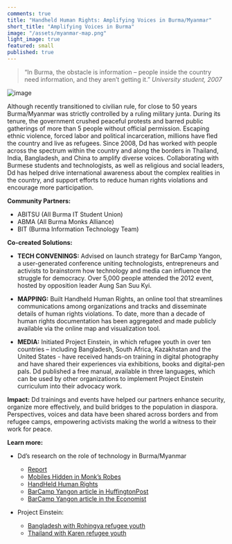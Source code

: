 ```yaml
---
comments: true
title: "Handheld Human Rights: Amplifying Voices in Burma/Myanmar"
short_title: "Amplifying Voices in Burma"
image: "/assets/myanmar-map.png"
light_image: true
featured: small
published: true
---
```


> “In Burma, the obstacle is information – people inside the country need information,
> and they aren’t getting it.” <cite>University student, 2007</cite>


![image](http://farm9.staticflickr.com/8482/8183327504_0ffa6ee8d8_z.jpg)

Although recently transitioned to civilian rule, for close to 50 years Burma/Myanmar was strictly controlled by a ruling military junta. During its tenure, the government crushed peaceful protests and barred public gatherings of more than 5 people without official permission. Escaping ethnic violence, forced labor and political incarceration, millions have fled the country and live as refugees. Since 2008, Dd has worked with people across the spectrum within the country and along the borders in Thailand, India, Bangladesh, and China to amplify diverse voices. Collaborating with Burmese students and technologists, as well as religious and social leaders, Dd has helped drive international awareness about the complex realities in the country, and support efforts to reduce human rights violations and encourage more participation.

**Community Partners:**

- ABITSU (All Burma IT Student Union)
- ABMA (All Burma Monks Alliance)
- BIT (Burma Information Technology Team)

**Co-created Solutions:**

  * **TECH CONVENINGS:** Advised on launch strategy for BarCamp Yangon, a user-generated conference uniting technologists, entrepreneurs and activists to brainstorm how technology and media can influence the struggle for democracy. Over 5,000 people attended the 2012 event, hosted by opposition leader Aung San Suu Kyi.


  * **MAPPING:** Built Handheld Human Rights, an online tool that streamlines communications among organizations and tracks and disseminate details of human rights violations. To date, more than a decade of human rights documentation has been aggregated and made publicly available via the online map and visualization tool.


  * **MEDIA:** Initiated Project Einstein, in which refugee youth in over ten countries – including Bangladesh, South Africa, Kazakhstan and the United States - have received hands-on training in digital photography and have shared their experiences via exhibitions, books and digital-pen pals. Dd published a free manual, available in three languages, which can be used by other organizations to implement Project Einstein curriculum into their advocacy work.


**Impact:** Dd trainings and events have helped our partners enhance security, organize more effectively, and build bridges to the population in diaspora. Perspectives, voices and data have been shared across borders and from refugee camps, empowering activists making the world a witness to their work for peace.

**Learn more:**

  - Dd’s research on the role of technology in Burma/Myanmar
    - [Report]( http://www.scribd.com/doc/41186709/Digital-Democracy-Burma-Myanmar-Report)
    - [Mobiles Hidden in Monk’s Robes](http://mobileactive.org/mobiles-hidden-monks-robes)
    - [HandHeld Human Rights](http://handheldhumanrights.org/)
    - [BarCamp Yangon article in HuffingtonPost](http://www.huffingtonpost.com/emily-jacobi/burma-myanmar-technology_b_1291110.html)
    - [BarCamp Yangon article in the Economist](http://www.economist.com/node/21548996)

  - Project Einstein:
    - [Bangladesh with Rohingya refugee youth](http://www.flickr.com/photos/digitaldemocracy/sets/72157623126049360/)
    - [Thailand with Karen refugee youth](http://www.flickr.com/photos/digitaldemocracy/sets/72157622892610180/)
